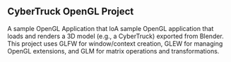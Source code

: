 ## CyberTruck OpenGL Project

A sample OpenGL Application that loA sample OpenGL application that loads and renders a 3D model (e.g., a CyberTruck) exported from Blender. This project uses GLFW for window/context creation, GLEW for managing OpenGL extensions, and GLM for matrix operations and transformations.
